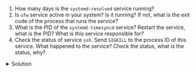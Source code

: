 1. How many days is the `systemd-resolved` service running?
1. Is `ufw` service active in your system? Is it running? If not, what is the exit code of the process that runs the service? 
1. What is the PID of the `systemd-timesyncd` service? Restart the service, what is the PID? What is this service responsible for? 
1. Check the status of service `ssh`. Send `SIGKILL` to the process ID of this service. What happened to the service? Check the status, what is the status, why?  
<details>
  <summary>
    Solution
  </summary>

1. Execute `systemctl status systemd-resolved`, the information is there. 
1. Execute `systemctl status ufw`, usually the service is active but not running. The exit code is 0 (code=exited, status=0/SUCCESS).
1. Execute `systemctl status systemd-timesyncd`, the PID is Main PID: 596. Restart the service by `sudo systemctl status systemd-timesyncd`. The PID may change. The service is responsible for synchronizing the system clock across the network with a remote server using the Network Time Protocol (NTP).
1. Execute `systemctl status ssh`, the service should be active and running. Kill the main process of the service by `kill -9 <ssh-pid>`, while `<ssh-pid>` is the process id of the service. If you send a SIGKILL signal to the process ID of the SSH service, the service will be abruptly terminated. Usually, this service has been configured to automatically restart after a failure or unexpected termination, so the service status should be active and running (with different PID).

</details>